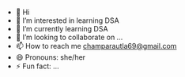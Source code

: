 - 👋 Hi
- 👀 I’m interested in learning DSA
- 🌱 I’m currently learning DSA
- 💞️ I’m looking to collaborate on ...
- 📫 How to reach me champarautla69@gmail.com
- 😄 Pronouns: she/her
- ⚡ Fun fact: ...

<!---
afrokidd/afrokidd is a ✨ special ✨ repository because its `README.md` (this file) appears on your GitHub profile.
You can click the Preview link to take a look at your changes.
--->

